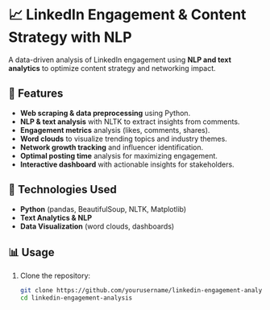 # 📈 LinkedIn Engagement & Content Strategy with NLP

A data-driven analysis of LinkedIn engagement using **NLP and text analytics** to optimize content strategy and networking impact.

## 🚀 Features
- **Web scraping & data preprocessing** using Python.
- **NLP & text analysis** with NLTK to extract insights from comments.
- **Engagement metrics** analysis (likes, comments, shares).
- **Word clouds** to visualize trending topics and industry themes.
- **Network growth tracking** and influencer identification.
- **Optimal posting time** analysis for maximizing engagement.
- **Interactive dashboard** with actionable insights for stakeholders.

## 🔧 Technologies Used
- **Python** (pandas, BeautifulSoup, NLTK, Matplotlib)
- **Text Analytics & NLP**
- **Data Visualization** (word clouds, dashboards)

## 📊 Usage
1. Clone the repository:
   ```bash
   git clone https://github.com/yourusername/linkedin-engagement-analysis.git
   cd linkedin-engagement-analysis
